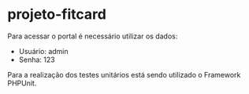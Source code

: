 # projeto-fitcard

Para acessar o portal é necessário utilizar os dados:
  - Usuário: admin
  - Senha: 123
  
Para a realização dos testes unitários está sendo utilizado o Framework PHPUnit.
